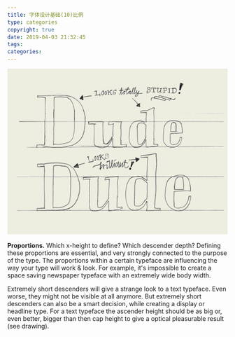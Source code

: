 ```yaml
---
title: 字体设计基础(10)比例
type: categories
copyright: true
date: 2019-04-03 21:32:45
tags:
categories:
---
```


![img](字体设计基础-10-比例/typebasics-10.jpg)

**Proportions.** Which x-height to define? Which descender depth? Defining these proportions are essential, and very strongly connected to the purpose of the type. The proportions within a certain typeface are influencing the way your type will work & look. For example, it's impossible to create a space saving newspaper typeface with an extremely wide body width.

Extremely short descenders will give a strange look to a text typeface. Even worse, they might not be visible at all anymore. But extremely short descenders can also be a smart decision, while creating a display or headline type. For a text typeface the ascender height should be as big or, even better, bigger than then cap height to give a optical pleasurable result (see drawing).